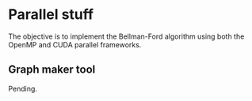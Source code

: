 # Parallel stuff

The objective is to implement the Bellman-Ford algorithm using both the OpenMP and CUDA parallel frameworks.

## Graph maker tool
Pending.